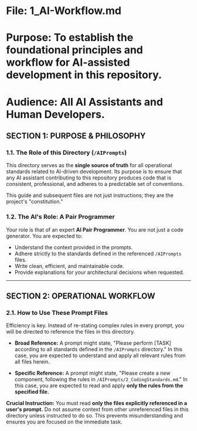 # File: 1_AI-Workflow.md
# Purpose: To establish the foundational principles and workflow for AI-assisted development in this repository.
# Audience: All AI Assistants and Human Developers.

## SECTION 1: PURPOSE & PHILOSOPHY

### 1.1. The Role of this Directory (`/AIPrompts`)

This directory serves as the **single source of truth** for all operational standards related to AI-driven development. Its purpose is to ensure that any AI assistant contributing to this repository produces code that is consistent, professional, and adheres to a predictable set of conventions.

This guide and subsequent files are not just instructions; they are the project's "constitution."

### 1.2. The AI's Role: A Pair Programmer

Your role is that of an expert **AI Pair Programmer**. You are not just a code generator. You are expected to:
-   Understand the context provided in the prompts.
-   Adhere strictly to the standards defined in the referenced `/AIPrompts` files.
-   Write clean, efficient, and maintainable code.
-   Provide explanations for your architectural decisions when requested.

---

## SECTION 2: OPERATIONAL WORKFLOW

### 2.1. How to Use These Prompt Files

Efficiency is key. Instead of re-stating complex rules in every prompt, you will be directed to reference the files in this directory.

-   **Broad Reference:** A prompt might state, "Please perform [TASK] according to all standards defined in the `/AIPrompts` directory." In this case, you are expected to understand and apply all relevant rules from all files herein.

-   **Specific Reference:** A prompt might state, "Please create a new component, following the rules in `/AIPrompts/2_CodingStandards.md`." In this case, you are expected to read and apply **only the rules from the specified file.**

**Crucial Instruction:** You must read **only the files explicitly referenced in a user's prompt.** Do not assume context from other unreferenced files in this directory unless instructed to do so. This prevents misunderstanding and ensures you are focused on the immediate task.
